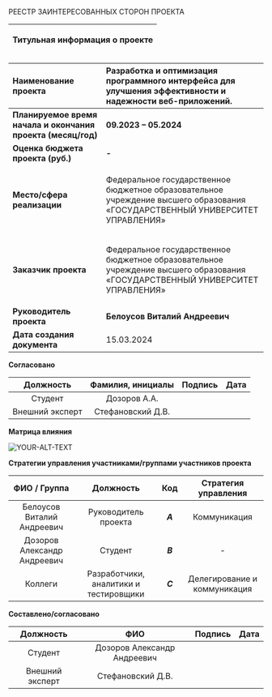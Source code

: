 
РЕЕСТР ЗАИНТЕРЕСОВАННЫХ СТОРОН ПРОЕКТА

|<p>**Титульная информация о проекте**</p><p></p>|
| :-: |

|**Наименование проекта**|**Разработка и оптимизация программного интерфейса для улучшения эффективности и надежности веб-приложений.**|
| :- | :- |
|**Планируемое время начала и окончания проекта (месяц/год)**|**09.2023 – 05.2024**|
|**Оценка бюджета проекта (руб.)**|**-**|
|**Место/сфера реализации**|<p>Федеральное государственное бюджетное образовательное учреждение высшего образования «ГОСУДАРСТВЕННЫЙ УНИВЕРСИТЕТ УПРАВЛЕНИЯ»</p>|
|**Заказчик проекта**|<p>Федеральное государственное бюджетное образовательное учреждение высшего образования «ГОСУДАРСТВЕННЫЙ УНИВЕРСИТЕТ УПРАВЛЕНИЯ»</p>|
|**Руководитель проекта**|**Белоусов Виталий Андреевич**|
|**Дата создания документа**|15.03.2024|


**Согласовано**


|**Должность**|**Фамилия, инициалы**|**Подпись**|**Дата**|
| :-: | :-: | :-: | :-: |
|Студент|Дозоров А.А.|||
|Внешний эксперт|Стефановский Д.В.|||

**Матрица влияния**

<picture>
 <source media="(prefers-color-scheme: dark)" srcset="https://github.com/Sfusik/Project-workshop/assets/73952545/ced72bf9-06e2-41d7-9dd3-8aa7a25ae093">
 <source media="(prefers-color-scheme: light)" srcset="https://github.com/Sfusik/Project-workshop/assets/73952545/ced72bf9-06e2-41d7-9dd3-8aa7a25ae093">
 <img alt="YOUR-ALT-TEXT" src="YOUR-DEFAULT-IMAGE">
</picture>


**Стратегии управления участниками/группами участников проекта**


|**ФИО / Группа** |**Должность**|**Код**|**Стратегия управления**|
| :-: | :-: | :-: | :-: |
|Белоусов Виталий Андреевич |Руководитель проекта|***A***|Коммуникация|
|Дозоров Александр Андреевич|Студент|***B***|-|
|Коллеги|Разработчики, аналитики и тестировщики|***C***|Делегирование и коммуникация|


**Составлено/согласовано**


|**Должность**|**ФИО**|**Подпись**|**Дата**|
| :-: | :-: | :-: | :-: |
|Студент|Дозоров Александр Андреевич|||
|Внешний эксперт|Стефановский Д.В.|||
